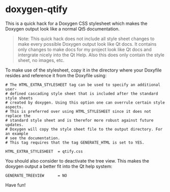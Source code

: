 doxygen-qtify
=============

This is a quick hack for a Doxygen CSS stylesheet which makes the Doxygen output 
look like a normal Qt5 documentation.

> Note: This quick hack does not include all style sheet changes to make every
possible Doxygen output look like Qt docs. It contains only changes to make 
docs for my project look like Qt docs and intergrate nicely into the Qt Help.
Also this does only contain the style sheet, no images, etc.

To make use of the stylesheet, copy it in the directory where your Doxyfile
resides and reference it from the Doxyfile using:

```
# The HTML_EXTRA_STYLESHEET tag can be used to specify an additional user-
# defined cascading style sheet that is included after the standard style sheets
# created by doxygen. Using this option one can overrule certain style aspects.
# This is preferred over using HTML_STYLESHEET since it does not replace the
# standard style sheet and is therefor more robust against future updates.
# Doxygen will copy the style sheet file to the output directory. For an example
# see the documentation.
# This tag requires that the tag GENERATE_HTML is set to YES.

HTML_EXTRA_STYLESHEET  = qtify.css
```

You should also consider to deactivate the tree view. This makes the doxygen
output a better fit into the Qt help system:

```
GENERATE_TREEVIEW      = NO
```

Have fun!


